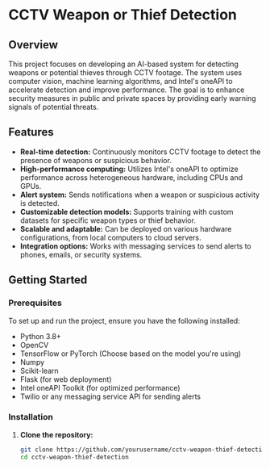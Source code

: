 # CCTV Weapon or Thief Detection

## Overview

This project focuses on developing an AI-based system for detecting weapons or potential thieves through CCTV footage. The system uses computer vision, machine learning algorithms, and Intel's oneAPI to accelerate detection and improve performance. The goal is to enhance security measures in public and private spaces by providing early warning signals of potential threats.

## Features

- **Real-time detection:** Continuously monitors CCTV footage to detect the presence of weapons or suspicious behavior.
- **High-performance computing:** Utilizes Intel's oneAPI to optimize performance across heterogeneous hardware, including CPUs and GPUs.
- **Alert system:** Sends notifications when a weapon or suspicious activity is detected.
- **Customizable detection models:** Supports training with custom datasets for specific weapon types or thief behavior.
- **Scalable and adaptable:** Can be deployed on various hardware configurations, from local computers to cloud servers.
- **Integration options:** Works with messaging services to send alerts to phones, emails, or security systems.

## Getting Started

### Prerequisites

To set up and run the project, ensure you have the following installed:

- Python 3.8+
- OpenCV
- TensorFlow or PyTorch (Choose based on the model you're using)
- Numpy
- Scikit-learn
- Flask (for web deployment)
- Intel oneAPI Toolkit (for optimized performance)
- Twilio or any messaging service API for sending alerts

### Installation

1. **Clone the repository:**
   ```bash
   git clone https://github.com/yourusername/cctv-weapon-thief-detection.git
   cd cctv-weapon-thief-detection
